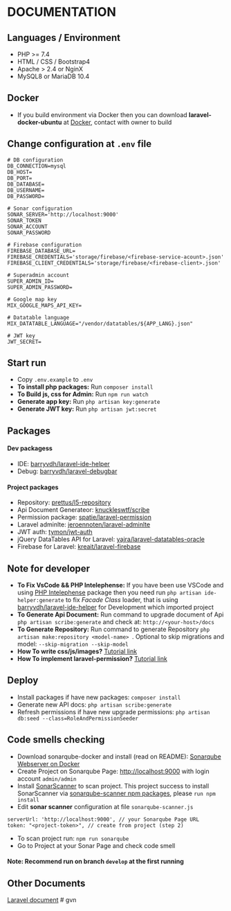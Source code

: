 # DOCUMENTATION

## Languages / Environment
- PHP >= 7.4
- HTML / CSS / Bootstrap4
- Apache > 2.4 or NginX
- MySQL8 or MariaDB 10.4

## Docker
- If you build environment via Docker then you can download **laravel-docker-ubuntu** at [Docker](https://github.com/dongttfd?tab=repositories&q=docker), contact with owner to build

## Change configuration at ```.env``` file
```
# DB configuration
DB_CONNECTION=mysql
DB_HOST=
DB_PORT=
DB_DATABASE=
DB_USERNAME=
DB_PASSWORD=

# Sonar configuration
SONAR_SERVER='http://localhost:9000'
SONAR_TOKEN
SONAR_ACCOUNT
SONAR_PASSWORD

# Firebase configuration
FIREBASE_DATABASE_URL=
FIREBASE_CREDENTIALS='storage/firebase/<firebase-service-acount>.json'
FIREBASE_CLIENT_CREDENTIALS='storage/firebase/<firebase-client>.json'

# Superadmin account
SUPER_ADMIN_ID=
SUPER_ADMIN_PASSWORD=

# Google map key
MIX_GOOGLE_MAPS_API_KEY=

# Datatable language
MIX_DATATABLE_LANGUAGE="/vendor/datatables/${APP_LANG}.json"

# JWT key
JWT_SECRET=

```

## Start run
- Copy ```.env.example``` to ```.env```
- **To install php packages:** Run ```composer install```
- **To Build js, css for Admin:** Run ```npm run watch```
- **Generate app key:** Run ```php artisan key:generate```
- **Generate JWT key:** Run ```php artisan jwt:secret```

## Packages

#### Dev packagess
- IDE: [barryvdh/laravel-ide-helper](https://github.com/barryvdh/laravel-ide-helper)
- Debug: [barryvdh/laravel-debugbar](https://github.com/barryvdh/laravel-debugbar)

#### Project packages

- Repository: [prettus/l5-repository](https://github.com/andersao/l5-repository)
- Api Document Generateor: [knuckleswtf/scribe](https://github.com/knuckleswtf/scribe)
- Permission package: [spatie/laravel-permission](https://github.com/spatie/laravel-permission)
- Laravel adminlte: [jeroennoten/laravel-adminlte](https://github.com/jeroennoten/Laravel-AdminLTE)
- JWT auth: [tymon/jwt-auth](https://github.com/tymondesigns/jwt-auth)
- jQuery DataTables API for Laravel: [yajra/laravel-datatables-oracle](https://github.com/yajra/laravel-datatables)
- Firebase for Laravel: [kreait/laravel-firebase](https://github.com/kreait/laravel-firebase)

## Note for developer
- **To Fix VsCode && PHP Intelephense:** If you have been use VSCode and using [PHP Intelephense](https://marketplace.visualstudio.com/items?itemName=bmewburn.vscode-intelephense-client) package then you need run ```php artisan ide-helper:generate``` to fix *Facade Class* loader, that is using [barryvdh/laravel-ide-helper](https://github.com/barryvdh/laravel-ide-helper) for Development which imported project
- **To Generate Api Document:** Run command to upgrade document of Api ```php artisan scribe:generate``` and check at: ```http://<your-host>/docs```
- **To Generate Repository:** Run command to generate Repository ```php artisan make:repository <model-name> ```. Optional to skip migrations and model: ```--skip-migration --skip-model```
- **How To write css/js/images?** [Tutorial link](https://youtu.be/gSE_lVoIsl0)
- **How To implement laravel-permission?** [Tutorial link](https://youtu.be/h9siajPO5VU)

## Deploy
- Install packages if have new packages: ```composer install```
- Generate new API docs: ```php artisan scribe:generate```
- Refresh permissions if have new upgrade permissions: ```php artisan db:seed --class=RoleAndPermissionSeeder```

## Code smells checking
- Download sonarqube-docker and install (read on README): [Sonarqube Webserver on Docker](https://github.com/dongttfd/sonarqube-docker)
- Create Project on Sonarqube Page: [http://localhost:9000](http://localhost:9000) with login account `admin/admin`
- Install [SonarScanner](https://docs.sonarqube.org/latest/analysis/scan/sonarscanner/) to scan project. This project success to install SonarScanner via  [sonarqube-scanner npm packages](https://www.npmjs.com/package/sonarqube-scanner), please `run npm install`
- Edit **sonar scanner** configuration at file `sonarqube-scanner.js`
```
serverUrl: 'http://localhost:9000', // your Sonarqube Page URL
token: "<project-token>", // create from project (step 2)
```
- To scan project run: `npm run sonarqube`
- Go to Project at your Sonar Page and check code smell
#### **Note**: Recommend run on branch `develop` at the first running

## Other Documents
[Laravel document](https://laravel.com/docs)
#   g v n  
 